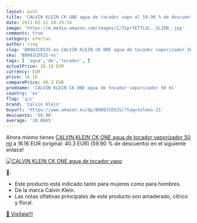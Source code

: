 ```yaml
---
layout: post
title: 'CALVIN KLEIN CK ONE agua de tocador vapo al 59.90 % de descuento'
date: 2021-02-12 20:29:54
image: 'https://m.media-amazon.com/images/I/31prYET7LVL._SL200_.jpg'
comments: true
category: ofertas
author: ring
slug: 'B000JCDV2S-es CALVIN KLEIN CK ONE agua de tocador vaporizador 50 ml'
sku: 'B000JCDV2S-es'
tags: [ 'agua','de','tocador', ]
actualPrice: 16.16 EUR
currency: EUR
price: 16.16
comparePrice: 40.3 EUR
prodname: 'CALVIN KLEIN CK ONE agua de tocador vaporizador 50 ml'
country: 'es'
flag: '🇪🇸'
brand: 'Calvin Klein'
buyurl: 'https://www.amazon.es/dp/B000JCDV2S/?tag=tolees-21'
descuento: '59.90'
average: '19.0665'
---
```


Ahora mismo tienes [CALVIN KLEIN CK ONE agua de tocador vaporizador 50 ml](https://www.amazon.es/dp/B000JCDV2S/?tag=tolees-21) a 16.16 EUR (original: 40.3 EUR) (59.90 %  de descuento) en el siguiente enlace!

[![CALVIN KLEIN CK ONE agua de tocador vapo](https://m.media-amazon.com/images/I/31prYET7LVL._SL200_.jpg)](https://www.amazon.es/dp/B000JCDV2S/?tag=tolees-21)

🔎:

- Este producto está indicado tanto para mujeres como para hombres.
- De la marca Calvin Klein.
- Las notas olfativas principales de este producto son amaderado, cítrico y floral.

[🛒 Visítala!!!](https://www.amazon.es/dp/B000JCDV2S/?tag=tolees-21)
